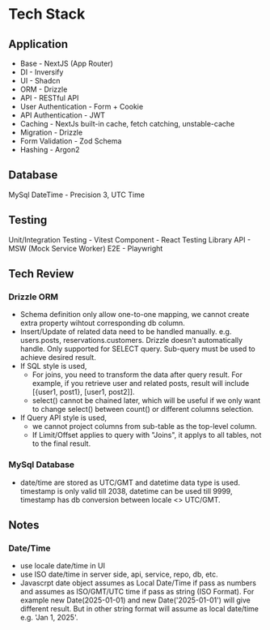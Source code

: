 # Tech Stack

## Application
- Base - NextJS (App Router)
- DI - Inversify
- UI - Shadcn
- ORM - Drizzle
- API - RESTful API
- User Authentication - Form + Cookie
- API Authentication - JWT
- Caching - NextJs built-in cache, fetch catching, unstable-cache
- Migration - Drizzle
- Form Validation - Zod Schema
- Hashing - Argon2

## Database
MySql
DateTime - Precision 3, UTC Time

## Testing
Unit/Integration Testing - Vitest
Component - React Testing Library
API - MSW (Mock Service Worker)
E2E - Playwright


## Tech Review
### Drizzle ORM
- Schema definition only allow one-to-one mapping, we cannot create extra property wihtout corresponding db column.
- Insert/Update of related data need to be handled manually. e.g. users.posts, reservations.customers. Drizzle doesn't automatically handle. Only supported for SELECT query.
Sub-query must be used to achieve desired result.
- If SQL style is used, 
  - For joins, you need to transform the data after query result. For example, if you retrieve user and related posts, result will include [{user1, post1}, [user1, post2]].
  - select() cannot be chained later, which will be useful if we only want to change select() between count() or different columns selection.
- If Query API style is used, 
  - we cannot project columns from sub-table as the top-level column.
  - If Limit/Offset applies to query with "Joins", it applys to all tables, not to the final result. 

### MySql Database
- date/time are stored as UTC/GMT and datetime data type is used. timestamp is only valid till 2038, datetime can be used till 9999, timestamp has db conversion between locale <> UTC/GMT.


## Notes
### Date/Time
- use locale date/time in UI
- use ISO date/time in server side, api, service, repo, db, etc.
- Javascrpt date object assumes as Local Date/Time if pass as numbers and assumes as ISO/GMT/UTC time if pass as string (ISO Format). For example new Date(2025-01-01) and new Date('2025-01-01') will give different result. But in other string format will assume as local date/time e.g. 'Jan 1, 2025'.